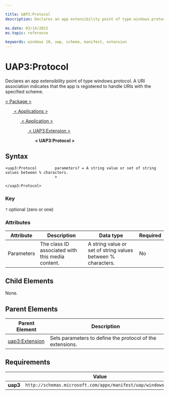 ```yaml
---

title: UAP3:Protocol
description: Declares an app extensibility point of type windows.protocol. A URI association indicates the app is registered to handle URIs with the specified scheme.

ms.date: 03/14/2022
ms.topic: reference

keywords: windows 10, uwp, schema, manifest, extension 
---
```


# UAP3:Protocol

Declares an app extensibility point of type windows.protocol. A URI association indicates that the app is registered to handle URIs with the specified scheme.

[ <  Package  > ](element-package.md)

&nbsp;&nbsp;&nbsp;&nbsp;&nbsp;&nbsp;[ < Applications > ](element-applications.md)

&nbsp;&nbsp;&nbsp;&nbsp;&nbsp;&nbsp;&nbsp;&nbsp;&nbsp;&nbsp;&nbsp;&nbsp;[ < Application > ](element-application.md)

&nbsp;&nbsp;&nbsp;&nbsp;&nbsp;&nbsp;&nbsp;&nbsp;&nbsp;&nbsp;&nbsp;&nbsp;&nbsp;&nbsp;&nbsp;&nbsp;&nbsp;&nbsp;[ < UAP3:Extension > ](element-uap3-extension-manual.md)

&nbsp;&nbsp;&nbsp;&nbsp;&nbsp;&nbsp;&nbsp;&nbsp;&nbsp;&nbsp;&nbsp;&nbsp;&nbsp;&nbsp;&nbsp;&nbsp;&nbsp;&nbsp;&nbsp;&nbsp;&nbsp;&nbsp;&nbsp;&nbsp;**< UAP3:Protocol >**

## Syntax
```
<uap3:Protocol        parameters? = A string value or set of string values between % characters.
                      >

</uap3:Protocol>
```

### Key
`?` optional (zero or one)

### Attributes
| Attribute | Description | Data type | Required |
|-----------|-------------|-----------|----------|
| Parameters | The class ID associated with this media content. | A string value or set of string values between % characters. | No |

## Child Elements

None.

## Parent Elements

| Parent Element | Description |
|---------------|-------------|
| [uap3:Extension](element-uap3-extension-manual.md) | Sets parameters to define the protocol of the extensions. |


## Requirements
|   | Value |
|--|--|
| **uap3** | `http://schemas.microsoft.com/appx/manifest/uap/windows10/3` |